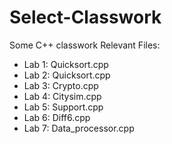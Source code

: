 # Select-Classwork
Some C++ classwork
Relevant Files:
- Lab 1: Quicksort.cpp
- Lab 2: Quicksort.cpp
- Lab 3: Crypto.cpp
- Lab 4: Citysim.cpp
- Lab 5: Support.cpp
- Lab 6: Diff6.cpp
- Lab 7: Data_processor.cpp
